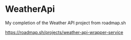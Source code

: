 # WeatherApi

My completion of the Weather API project from roadmap.sh

<https://roadmap.sh/projects/weather-api-wrapper-service>
